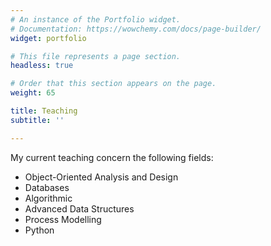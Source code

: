 ```yaml
---
# An instance of the Portfolio widget.
# Documentation: https://wowchemy.com/docs/page-builder/
widget: portfolio

# This file represents a page section.
headless: true

# Order that this section appears on the page.
weight: 65

title: Teaching
subtitle: ''

---
```


My current teaching concern the following fields:

* Object-Oriented Analysis and Design
* Databases
* Algorithmic
* Advanced Data Structures
* Process Modelling
* Python
